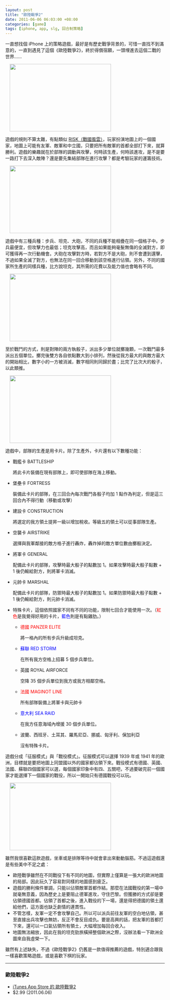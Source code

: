 ```yaml
--- 
layout: post
title: "歐陸戰爭2"
date: 2011-06-06 06:03:00 +08:00
categories: [game]
tags: [iphone, app, slg, 回合制策略]
---
```


一直想找個 iPhone 上的策略遊戲，最好是有歷史戰爭背景的，可惜一直找不到滿意的，一直到遇見了這個《歐陸戰爭2》，終於得償宿願，一頭埋進去這個二戰的世界……

<a href="http://4.bp.blogspot.com/-FJJRzXeaPPw/Tev6W_vc5jI/AAAAAAAAAPA/nGXgC5gyzQI/s1600/IMG_0994.jpg" imageanchor="1" style="margin-left: 1em; margin-right: 1em;"><img border="0" height="213" src="http://4.bp.blogspot.com/-FJJRzXeaPPw/Tev6W_vc5jI/AAAAAAAAAPA/nGXgC5gyzQI/s320/IMG_0994.jpg" width="320" /></a>

<!-- more -->

遊戲的規則不算太難，有點類似 [RISK（戰國風雲）](http://zh.wikipedia.org/wiki/%E6%88%B0%E5%9C%8B%E9%A2%A8%E9%9B%B2)，玩家扮演地圖上的一個國家，地圖上可能有友軍、敵軍和中立國，只要把所有敵軍的首都全部打下來，就算勝利。遊戲的樂趣就在於部隊的調動與攻擊，何時該生產，何時該進攻，是不是要一路打下去深入敵陣？還是要先集結部隊在進行攻擊？都是考驗玩家的運籌技術。

<a href="http://1.bp.blogspot.com/-9tnayXZJ5d4/Tev6T_4g3vI/AAAAAAAAAOo/hHnRSEs6z7A/s1600/IMG_0988.jpg" imageanchor="1" style="margin-left: 1em; margin-right: 1em;"><img border="0" height="213" src="http://1.bp.blogspot.com/-9tnayXZJ5d4/Tev6T_4g3vI/AAAAAAAAAOo/hHnRSEs6z7A/s320/IMG_0988.jpg" width="320" /></a>

遊戲中有三種兵種：步兵、坦克、大砲，不同的兵種不能相疊在同一個格子中。步兵最便宜，但攻擊力也最低；坦克攻擊高，而且如果能夠毫髮無傷的全滅對方，即可獲得再一次行動機會。大砲在攻擊對方時，若對方不是大砲，則不會遭到還擊，不過如果全滅了對方，也無法在同一回合移動到該空格進行佔領。另外，不同的國家所生產的同樣兵種，比方說坦克，其所需的花費以及能力值也會略有不同。

<a href="http://4.bp.blogspot.com/-KBKr2UUSR28/Tev6TVQ5p9I/AAAAAAAAAOk/osAo3E2OyFU/s1600/IMG_0987.jpg" imageanchor="1" style="margin-left: 1em; margin-right: 1em;"><img border="0" height="213" src="http://4.bp.blogspot.com/-KBKr2UUSR28/Tev6TVQ5p9I/AAAAAAAAAOk/osAo3E2OyFU/s320/IMG_0987.jpg" width="320" /></a>

至於戰鬥的方式，則是對陣的兩方執骰子，派出多少單位就擲幾顆，一次戰鬥最多派出五個單位。擲完後雙方各自依點數大到小排列，然後從我方最大的與敵方最大的開始相比，數字小的一方被消滅，數字相同則同歸於盡；比完了比次大的骰子，以此類推。

<a href="http://4.bp.blogspot.com/-TSRY8urZ_is/Tev6XXXHnnI/AAAAAAAAAPE/cyY4911r0xk/s1600/IMG_0995.jpg" imageanchor="1" style="margin-left: 1em; margin-right: 1em;"><img border="0" height="213" src="http://4.bp.blogspot.com/-TSRY8urZ_is/Tev6XXXHnnI/AAAAAAAAAPE/cyY4911r0xk/s320/IMG_0995.jpg" width="320" /></a>

遊戲中，部隊的生產是用卡片。除了生產外，卡片還有以下數種功能：

- 戰艦卡 BATTLESHIP

    將此卡片裝備在現有部隊上，即可使部隊在海上移動。

- 堡壘卡 FORTRESS

    裝備此卡片的部隊，在三回合內每次戰鬥各骰子均加 1 點作為判定，但是這三回合內不得行動（移動或攻擊）

- 建設卡 CONSTRUCTION

    將選定的我方領土提昇一級以增加稅收。等級五的領土可以從事部隊生產。

- 空襲卡 AIRSTRIKE

    選擇與我軍鄰接的敵方格子進行轟炸，轟炸掉的敵方單位數由擲骰決定。

- 將軍卡 GENERAL

    配備此卡片的部隊，攻擊時最大骰子的點數加 1。如果攻擊時最大骰子點數 + 1 後仍輸給對方，則將軍卡消滅。

- 元帥卡 MARSHAL

    配備此卡片的部隊，防禦時最大骰子的點數加 1。如果防禦時最大骰子點數 + 1 後仍輸給對方，則元帥卡消滅。

- 特殊卡片，這個依照國家不同有不同的功能，限制七回合才能使用一次。（<span style="color:red;">紅色</span>是我覺得好用的卡片，<span style="color:blue;">藍色</span>則是有點雞肋。）

    - <span style="color:red;">德國 PANZER ELITE</span>

        將一格內的所有步兵升級成坦克。

    - <span style="color:blue;">蘇聯 RED STORM</span>

        在所有我方空格上招募 5 個步兵單位。

    - 英國 ROYAL AIRFORCE

        空降 35 個步兵單位到我方或我方相鄰空格。

    - <span style="color:red;">法國 MAGINOT LINE</span>

        所有部隊裝備上將軍卡與元帥卡

    - <span style="color:blue;">意大利 SEA RAID</span>

        在我方任意海域內增援 30 個步兵單位。

    - 波蘭、西班牙、土耳其、羅馬尼亞、挪威、匈牙利、保加利亞

        沒有特殊卡片。

遊戲分成「征服模式」與「戰役模式」。征服模式可以選擇 1939 年或 1941 年的歐洲，目標就是要把地圖上同盟國以外的國家都佔領下來。戰役模式有德國、英國、法國、蘇聯四個國家可以選，每個國家印象中有四、五關吧，不過要破完前一個國家才能選擇下一個國家的戰役，所以一開始只有德國戰役可以玩。

<a href="http://3.bp.blogspot.com/-54izSIrKjAU/Tev6WVbnNlI/AAAAAAAAAO8/mwP1ZGNYHzA/s1600/IMG_0993.jpg" imageanchor="1" style="margin-left: 1em; margin-right: 1em;"><img border="0" height="213" src="http://3.bp.blogspot.com/-54izSIrKjAU/Tev6WVbnNlI/AAAAAAAAAO8/mwP1ZGNYHzA/s320/IMG_0993.jpg" width="320" /></a>

雖然我很喜歡這款遊戲，坐車或是排隊等待中就會拿出來動動腦筋。不過這遊戲還是有些美中不足之處：

- 歐陸戰爭雖然在不同戰役下有不同的地圖，但實際上僅算是一張大的歐洲地圖的局部。因此玩久了容易對同樣的地圖感到疲乏。
- 遊戲的勝利條件單調，只能以佔領敵軍首都作結。那麼在法國戰役的第一場中就毫無意義，因為歷史上是要阻止德軍進攻，守住巴黎。但獲勝的方式卻是要佔領德國首都。佔領了首都之後，進入戰役的下一場，還是得把德國的領土還給他們，這方面也缺乏劇情的連貫性。
- 不管怎樣，友軍一定不會攻擊自己。所以可以派兵前往友軍的空白地佔領，甚至直接出兵攻擊也無妨，反正不會反目成仇。要是高興的話，把友軍的首都打下來，還可以一口氣佔領所有領土，大幅增加每回合收入。
- 地圖無法縮放，因此在我的坦克勁旅橫掃整個歐洲之際，沒辦法看一下歐洲全圖來自我虛榮一下。

雖然有上述缺失，不過《歐陸戰爭2》仍舊是一款值得推薦的遊戲，特別適合跟我一樣喜歡策略遊戲，或是喜歡下棋的玩家。

----

### 歐陸戰爭2

- [iTunes App Store 的 歐陸戰爭2](http://itunes.apple.com/cn/app/id409567943?mt=8)
- $2.99 (2011.06.06)